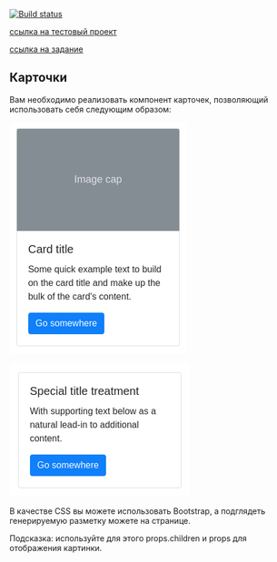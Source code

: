 
[![Build status](https://ci.appveyor.com/api/projects/status/1bcfm6u6df00wcjm?svg=true)](https://ci.appveyor.com/project/Mariza0/react-hw5-composition-cards)

[ссылка на тестовый проект](https://mariza0.github.io/react-hw5-composition-cards/) 

[ссылка на задание](https://github.com/netology-code/ra16-homeworks/tree/ra-51/composition/cards)

## Карточки
Вам необходимо реализовать компонент карточек, позволяющий использовать себя следующим образом:

![](/src/img/card1.png)

![](/src/img/card2.png)

В качестве CSS вы можете использовать Bootstrap, а подглядеть генерируемую разметку можете на странице.

Подсказка: используйте для этого props.children и props для отображения картинки.
